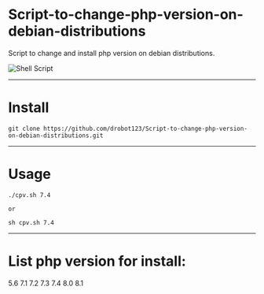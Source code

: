 # Script-to-change-php-version-on-debian-distributions
Script to change and install php version on debian distributions.

![Shell Script](https://img.shields.io/badge/shell_script-%23121011.svg?style=for-the-badge&logo=gnu-bash&logoColor=white)
____

# Install

```
git clone https://github.com/drobot123/Script-to-change-php-version-on-debian-distributions.git

```
____

# Usage

```
./cpv.sh 7.4

or

sh cpv.sh 7.4

```

____

# List php version for install:

5.6
7.1
7.2
7.3
7.4
8.0
8.1
